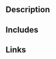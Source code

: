## Description
<!-- Description of changes made by this Pull Request -->

## Includes
<!-- GitHub Links (using #) to other Branch's Pull Requests that have been pulled into the Branch of this Pull Request -->

## Links
<!-- Links to any relevant information, such as Jira tickets, or other external resources -->
